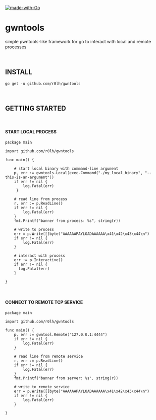 [![made-with-Go](https://img.shields.io/badge/Made%20with-Go-1f425f.svg)](http://golang.org)

# gwntools
simple pwntools-like framework for go to interact with local and remote processes

&nbsp;
&nbsp;

## INSTALL
`go get -u github.com/r0lh/gwntools`

&nbsp;
&nbsp;
## GETTING STARTED
&nbsp;

#### START LOCAL PROCESS
```golang
package main

import github.com/r0lh/gwntools

func main() {

    # start local binary with command-line argument
    p, err := gwntools.Local(exec.Command("./my_local_binary", "--this-is-an-argument"))
    if err != nil {
        log.Fatal(err)
     }
 
    # read line from process
    r, err := p.ReadLine()
    if err != nil {
        log.Fatal(err)
    }
    fmt.Printf("banner from process: %s", string(r))
 
    # write to process
    err = p.Write([]byte("AAAAAAPAYLOADAAAAAA\x41\x42\x43\x44\n")
    if err != nil {
        log.Fatal(err)
    }

    # interact with process
    err := p.Interactive()
    if err != nil {
      log.Fatal(err)
    }

}
```
&nbsp;
#### CONNECT TO REMOTE TCP SERVICE
```golang
package main

import github.com/r0lh/gwntools

func main() {
    p, err := gwntool.Remote("127.0.0.1:4444")
    if err != nil {
        log.Fatal(err)
    }
    
    # read line from remote service
    r, err := p.ReadLine()
    if err != nil {
        log.Fatal(err)
    }
    fmt.Printf("banner from server: %s", string(r))
    
    # write to remote service
    err = p.Write([]byte("AAAAAAPAYLOADAAAAAA\x41\x42\x43\x44\n")
    if err != nil {
        log.Fatal(err)
    }
    
}
```
